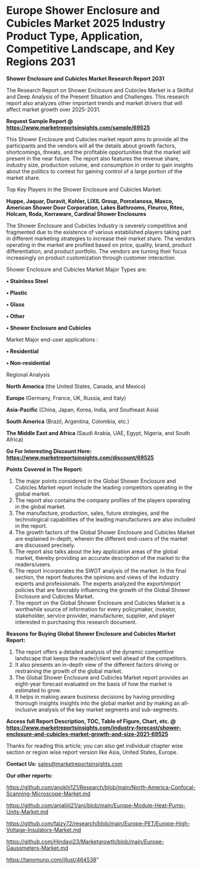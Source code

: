 # Europe Shower Enclosure and Cubicles Market 2025 Industry Product Type, Application, Competitive Landscape, and Key Regions 2031

<strong>Shower Enclosure and Cubicles Market Research Report 2031</strong>

The Research Report on Shower Enclosure and Cubicles Market is a Skillful and Deep Analysis of the Present Situation and Challenges. This research report also analyzes other important trends and market drivers that will affect market growth over 2025-2031.

<strong>Request Sample Report @ <a href=https://www.marketreportsinsights.com/sample/69525>https://www.marketreportsinsights.com/sample/69525</a></strong>

This Shower Enclosure and Cubicles market report aims to provide all the participants and the vendors will all the details about growth factors, shortcomings, threats, and the profitable opportunities that the market will present in the near future. The report also features the revenue share, industry size, production volume, and consumption in order to gain insights about the politics to contest for gaining control of a large portion of the market share.

Top Key Players in the Shower Enclosure and Cubicles Market:

<strong>Huppe, Jaquar, Duravit, Kohler, LIXIL Group, Porcelanosa, Masco, American Shower Door Corporation, Lakes Bathrooms, Fleurco, Ritec, Holcam, Roda, Korraware, Cardinal Shower Enclosures</strong>

The Shower Enclosure and Cubicles Industry is severely competitive and fragmented due to the existence of various established players taking part in different marketing strategies to increase their market share. The vendors operating in the market are profiled based on price, quality, brand, product differentiation, and product portfolio. The vendors are turning their focus increasingly on product customization through customer interaction.

Shower Enclosure and Cubicles Market Major Types are:

<strong>• Stainless Steel

• Plastic

• Glass

• Other

• Shower Enclosure and Cubicles</strong>

Market Major end-user applications :

<strong>• Residential

• Non-residential</strong>

Regional Analysis

</u><strong><b>North America</b></strong> (the United States, Canada, and Mexico)

<strong><b>Europe </b></strong>(Germany, France, UK, Russia, and Italy)

<strong><b>Asia-Pacific</b></strong> (China, Japan, Korea, India, and Southeast Asia)

<strong><b>South America</b></strong> (Brazil, Argentina, Colombia, etc.)

<strong><b>The Middle East and Africa</b></strong> (Saudi Arabia, UAE, Egypt, Nigeria, and South Africa)

<strong>Go For Interesting Discount Here: <a href=https://www.marketreportsinsights.com/discount/69525>https://www.marketreportsinsights.com/discount/69525</a></strong>

<strong>Points Covered in The Report:</strong>
<ol>
  <li>The major points considered in the Global Shower Enclosure and Cubicles Market report include the leading competitors operating in the global market.</li>
  <li>The report also contains the company profiles of the players operating in the global market.</li>
  <li>The manufacture, production, sales, future strategies, and the technological capabilities of the leading manufacturers are also included in the report.</li>
  <li>The growth factors of the Global Shower Enclosure and Cubicles Market are explained in-depth, wherein the different end-users of the market are discussed precisely.</li>
  <li>The report also talks about the key application areas of the global market, thereby providing an accurate description of the market to the readers/users.</li>
  <li>The report incorporates the SWOT analysis of the market. In the final section, the report features the opinions and views of the industry experts and professionals. The experts analyzed the export/import policies that are favorably influencing the growth of the Global Shower Enclosure and Cubicles Market.</li>
  <li>The report on the Global Shower Enclosure and Cubicles Market is a worthwhile source of information for every policymaker, investor, stakeholder, service provider, manufacturer, supplier, and player interested in purchasing this research document.</li>
</ol>
<strong>Reasons for Buying Global Shower Enclosure and Cubicles Market Report:</strong>

<ol>
  <li>The report offers a detailed analysis of the dynamic competitive landscape that keeps the reader/client well ahead of the competitors.</li>
  <li>It also presents an in-depth view of the different factors driving or restraining the growth of the global market.</li>
  <li>The Global Shower Enclosure and Cubicles Market report provides an eight-year forecast evaluated on the basis of how the market is estimated to grow.</li>
  <li>It helps in making aware business decisions by having providing thorough insights insights into the global market and by making an all-inclusive analysis of the key market segments and sub-segments.</li>
</ol>
<strong>Access full Report Description, TOC, Table of Figure, Chart, etc. @ <a href=https://www.marketreportsinsights.com/industry-forecast/shower-enclosure-and-cubicles-market-growth-and-size-2021-69525>https://www.marketreportsinsights.com/industry-forecast/shower-enclosure-and-cubicles-market-growth-and-size-2021-69525</a></strong>


Thanks for reading this article; you can also get individual chapter wise section or region wise report version like Asia, United States, Europe.

<strong>Contact Us:</strong>
sales@marketreportsinsights.com

<strong>Our other reports:</strong>

<a href=https://github.com/anokhi121/Research/blob/main/North-America-Confocal-Scanning-Microscope-Market.md>https://github.com/anokhi121/Research/blob/main/North-America-Confocal-Scanning-Microscope-Market.md</a>

<a href=https://github.com/anjaliiii21/anj/blob/main/Europe-Module-Heat-Pump-Units-Market.md>https://github.com/anjaliiii21/anj/blob/main/Europe-Module-Heat-Pump-Units-Market.md</a>

<a href=https://github.com/faizy72/research/blob/main/Europe-PET/Europe-High-Voltage-Insulators-Market.md>https://github.com/faizy72/research/blob/main/Europe-PET/Europe-High-Voltage-Insulators-Market.md</a>

<a href=https://github.com/Hindavi23/Marketgrowth/blob/main/Europe-Gaussmeters-Market.md>https://github.com/Hindavi23/Marketgrowth/blob/main/Europe-Gaussmeters-Market.md</a>

<a href=https://tanomuno.com/illust/464538>https://tanomuno.com/illust/464538</a>"
